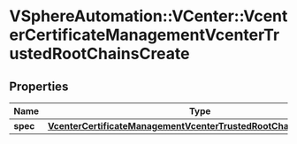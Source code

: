 # VSphereAutomation::VCenter::VcenterCertificateManagementVcenterTrustedRootChainsCreate

## Properties
Name | Type | Description | Notes
------------ | ------------- | ------------- | -------------
**spec** | [**VcenterCertificateManagementVcenterTrustedRootChainsCreateSpec**](VcenterCertificateManagementVcenterTrustedRootChainsCreateSpec.md) |  | 


